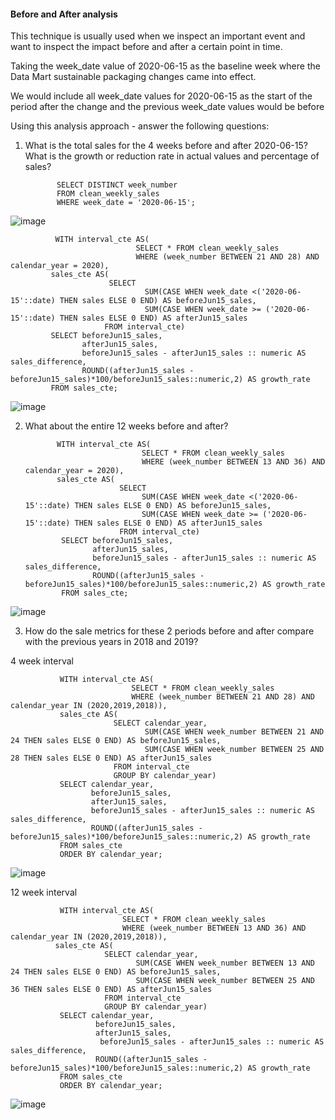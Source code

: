#### Before and After analysis

This technique is usually used when we inspect an important event and want to inspect the impact before and after a certain point in time.

Taking the week_date value of 2020-06-15 as the baseline week where the Data Mart sustainable packaging changes came into effect.

We would include all week_date values for 2020-06-15 as the start of the period after the change and the previous week_date values would be before

Using this analysis approach - answer the following questions:

1. What is the total sales for the 4 weeks before and after 2020-06-15? What is the growth or reduction rate in actual values and percentage of sales?

              SELECT DISTINCT week_number
              FROM clean_weekly_sales
              WHERE week_date = '2020-06-15';
              
 ![image](https://user-images.githubusercontent.com/104596844/184919663-344f07b6-64f2-4046-ac90-17c4ba8d7812.png)


              WITH interval_cte AS(
                                SELECT * FROM clean_weekly_sales
                                WHERE (week_number BETWEEN 21 AND 28) AND calendar_year = 2020),
             sales_cte AS(
                          SELECT 
                                  SUM(CASE WHEN week_date <('2020-06-15'::date) THEN sales ELSE 0 END) AS beforeJun15_sales,
                                  SUM(CASE WHEN week_date >= ('2020-06-15'::date) THEN sales ELSE 0 END) AS afterJun15_sales
                         FROM interval_cte)
             SELECT beforeJun15_sales,
                    afterJun15_sales,
                    beforeJun15_sales - afterJun15_sales :: numeric AS sales_difference,
                    ROUND((afterJun15_sales - beforeJun15_sales)*100/beforeJun15_sales::numeric,2) AS growth_rate
             FROM sales_cte;
             
  ![image](https://user-images.githubusercontent.com/104596844/184919868-362d2f65-b2ca-47ca-be04-bc124716d62a.png)

2. What about the entire 12 weeks before and after?

              WITH interval_cte AS(
                                 SELECT * FROM clean_weekly_sales
                                 WHERE (week_number BETWEEN 13 AND 36) AND calendar_year = 2020),
              sales_cte AS(
                            SELECT 
                                 SUM(CASE WHEN week_date <('2020-06-15'::date) THEN sales ELSE 0 END) AS beforeJun15_sales,
                                 SUM(CASE WHEN week_date >= ('2020-06-15'::date) THEN sales ELSE 0 END) AS afterJun15_sales
                            FROM interval_cte)
               SELECT beforeJun15_sales,
                      afterJun15_sales,
                      beforeJun15_sales - afterJun15_sales :: numeric AS sales_difference,
                      ROUND((afterJun15_sales - beforeJun15_sales)*100/beforeJun15_sales::numeric,2) AS growth_rate
               FROM sales_cte;
               
 ![image](https://user-images.githubusercontent.com/104596844/184920132-e60f4526-e0db-48cd-9327-a59362119fce.png)

3. How do the sale metrics for these 2 periods before and after compare with the previous years in 2018 and 2019?

4 week interval

               WITH interval_cte AS(
                               SELECT * FROM clean_weekly_sales
                               WHERE (week_number BETWEEN 21 AND 28) AND calendar_year IN (2020,2019,2018)),
               sales_cte AS(
                           SELECT calendar_year,
                                  SUM(CASE WHEN week_number BETWEEN 21 AND 24 THEN sales ELSE 0 END) AS beforeJun15_sales,
                                  SUM(CASE WHEN week_number BETWEEN 25 AND 28 THEN sales ELSE 0 END) AS afterJun15_sales
                           FROM interval_cte
                           GROUP BY calendar_year)
               SELECT calendar_year,
                      beforeJun15_sales,
                      afterJun15_sales,
                      beforeJun15_sales - afterJun15_sales :: numeric AS sales_difference,
                      ROUND((afterJun15_sales - beforeJun15_sales)*100/beforeJun15_sales::numeric,2) AS growth_rate
               FROM sales_cte
               ORDER BY calendar_year;
               
![image](https://user-images.githubusercontent.com/104596844/184920699-cc991ca1-49e4-49cd-bbac-893531a89c86.png)

12 week interval

               WITH interval_cte AS(
                             SELECT * FROM clean_weekly_sales
                             WHERE (week_number BETWEEN 13 AND 36) AND calendar_year IN (2020,2019,2018)),
              sales_cte AS(
                         SELECT calendar_year,
                                SUM(CASE WHEN week_number BETWEEN 13 AND 24 THEN sales ELSE 0 END) AS beforeJun15_sales,
                                SUM(CASE WHEN week_number BETWEEN 25 AND 36 THEN sales ELSE 0 END) AS afterJun15_sales
                         FROM interval_cte
                         GROUP BY calendar_year)
               SELECT calendar_year,
                       beforeJun15_sales,
                       afterJun15_sales,
                        beforeJun15_sales - afterJun15_sales :: numeric AS sales_difference,
                       ROUND((afterJun15_sales - beforeJun15_sales)*100/beforeJun15_sales::numeric,2) AS growth_rate
               FROM sales_cte
               ORDER BY calendar_year;

![image](https://user-images.githubusercontent.com/104596844/184920845-b7efcdc7-37c8-47f8-bbf2-4756f078278b.png)










